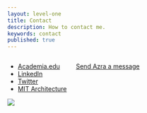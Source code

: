 ```yaml
---
layout: level-one
title: Contact
description: How to contact me.
keywords: contact
published: true
---
```


<div class="small-6 columns">

  <ul class="no-bullet">
    <li><a href="http://idin.academia.edu/AzraDawood"><i class="ai ai-academia-square"></i> Academia.edu</a></li>
    <li><a href="https://www.linkedin.com/in/azra-dawood-7972a44"><i class="fa fa-linkedin-square"></i> LinkedIn</a></li>
    <li><a href="https://twitter.com/4jjoo"><i class="fa fa-twitter-square"></i> Twitter</a></li>
    <li><a href="https://architecture.mit.edu/alumni/azra-dawood"><i class="fa fa-university"></i> MIT Architecture</a></li>
  </ul>

  <a class="typeform-share button" href="https://helrond.typeform.com/to/Qc2Jno" data-mode="1" target="_blank">Send Azra a message</a>
  <script>(function(){var qs,js,q,s,d=document,gi=d.getElementById,ce=d.createElement,gt=d.getElementsByTagName,id='typef_orm',b='https://s3-eu-west-1.amazonaws.com/share.typeform.com/';if(!gi.call(d,id)){js=ce.call(d,'script');js.id=id;js.src=b+'share.js';q=gt.call(d,'script')[0];q.parentNode.insertBefore(js,q)}id=id+'_';if(!gi.call(d,id)){qs=ce.call(d,'link');qs.rel='stylesheet';qs.id=id;qs.href=b+'share-button.css';s=gt.call(d,'head')[0];s.appendChild(qs,s)}})()</script>

</div>

<div class="small-6 columns">

<img src="{{site.url}}/img/Dawood_Photo_social.jpg"/>

</div>
